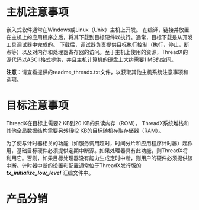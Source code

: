 # 主机注意事项

嵌入式软件通常在Windows或Linux（Unix）主机上开发。 在编译，链接并放置在主机上的应用程序之后，将其下载到目标硬件以执行。通常，目标下载是从开发工具调试器中完成的。 下载后，调试器负责提供目标执行控制（执行，停止，断点等）以及对内存和处理器寄存器的访问。至于主机上使用的资源，ThreadX的源代码以ASCII格式提供，并且主机计算机的硬盘上大约需要1 MB的空间。

**注意**：请查看提供的readme_threadx.txt文件，以获取其他主机系统注意事项和选项。

# 目标注意事项

ThreadX在目标上需要2 KB到20 KB的只读内存（ROM）。 ThreadX系统堆栈和其他全局数据结构需要另外1到2 KB的目标随机存取存储器（RAM）。

为了使与计时器相关的功能（如服务调用超时，时间分片和应用程序计时器）起作用，基础目标硬件必须提供定期中断源。如果处理器具有此功能，则ThreadX将利用它。否则，如果目标处理器没有能力生成定时中断，则用户的硬件必须提供该中断。计时器中断的设置和配置通常位于ThreadX发行版的 ***tx_initialize_low_level*** 汇编文件中。

# 产品分销

